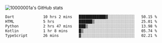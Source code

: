 ![10000001a's GitHub stats](https://github-readme-stats.vercel.app/api?username=10000001a&show_icons=true&theme=onedark&count_private=true)

<!-- [![Top Langs](https://github-readme-stats.vercel.app/api/top-langs/?username=10000001a&layout=compact&theme=onedark&langs_count=5)](https://github.com/anuraghazra/github-readme-stats) -->
<!--
**10000001a/10000001a** is a ✨ _special_ ✨ repository because its `README.md` (this file) appears on your GitHub profile.

Here are some ideas to get you started:

- 🔭 I’m currently working on ...
- 🌱 I’m currently learning ...
- 👯 I’m looking to collaborate on ...
- 🤔 I’m looking for help with ...
- 💬 Ask me about ...
- 📫 How to reach me: ...
- 😄 Pronouns: ...
- ⚡ Fun fact: ...
-->

<!--START_SECTION:waka-->

```txt
Dart             10 hrs 2 mins   ████████████▓░░░░░░░░░░░░   50.15 %
HTML             5 hrs           ██████▒░░░░░░░░░░░░░░░░░░   25.01 %
Python           2 hrs 47 mins   ███▒░░░░░░░░░░░░░░░░░░░░░   13.98 %
Kotlin           1 hr 8 mins     █▒░░░░░░░░░░░░░░░░░░░░░░░   05.74 %
TypeScript       26 mins         ▓░░░░░░░░░░░░░░░░░░░░░░░░   02.21 %
```

<!--END_SECTION:waka-->

